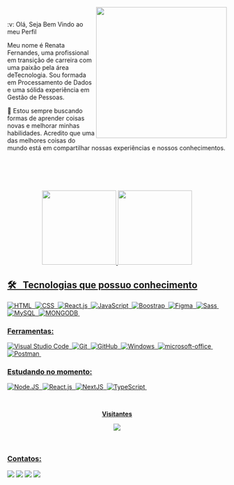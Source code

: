 
<p align="right"> 
   <img src="https://github.com/RenataFFC/RenataFFC/assets/97262523/500c927e-f903-406a-a0ce-c01d7a233e87" min-width="300px" max-width="300px" width="300px" align="right">
</p>

<br/>

<p align="left"> 
    :v: Olá,  Seja Bem Vindo ao meu Perfil </h2><br>
</p>

<p align="left"> 
   Meu nome é Renata Fernandes, uma profissional em transição de carreira com uma paixão pela área deTecnologia. Sou formada em Processamento de Dados e uma sólida experiência em Gestão de Pessoas.
</p>

<p align="left"> 
  🎯 Estou sempre buscando formas de aprender coisas novas e melhorar minhas habilidades. Acredito que uma das melhores coisas do mundo está em compartilhar nossas experiências e nossos conhecimentos. 
</p>

## &nbsp;
<br>

 
 <div align="center" >
  <a href="https://github.com/RenataFFC/RenataFFC/">
  <img height="170em" src="https://github-readme-stats.vercel.app/api?username=RenataFFC&show_icons=true&theme=dracula&include_all_commits=true&count_private=true"/>
  <img height="170em" src="https://github-readme-stats.vercel.app/api/top-langs/?username=RenataFFC&layout=compact&langs_count=7&theme=dracula"/>
</div>

## 🛠 &nbsp; Tecnologias que possuo conhecimento
![HTML](https://img.shields.io/badge/-HTML-B0C4DE?style=for-the-badge&logo=html5&labelColor=0D1117)&nbsp;
![CSS](https://img.shields.io/badge/-CSS-B0C4DE?style=for-the-badge&logo=CSS3&logoColor=1572B6&labelColor=0D1117)&nbsp;
![React.js](https://img.shields.io/badge/-React.js-B0C4DE?style=for-the-badge&logo=react&labelColor=0D1117)&nbsp;
![JavaScript](https://img.shields.io/badge/-JavaScript-B0C4DE?style=for-the-badge&logo=javascript&labelColor=0D1117&textColor=0D1117)&nbsp;
![Boostrap](https://img.shields.io/badge/-boostrap-B0C4DE?style=for-the-badge&logo=bootstrap&labelColor=0D1117)&nbsp;
![Figma](https://img.shields.io/badge/-figma-B0C4DE?style=for-the-badge&logo=figma&labelColor=0D1117)&nbsp;
![Sass](https://img.shields.io/badge/-Sass-B0C4DE?style=for-the-badge&logo=sass&labelColor=0D1117)&nbsp;
![MySQL](https://img.shields.io/badge/-mysql-B0C4DE?style=for-the-badge&logo=mysql&labelColor=0D1117)&nbsp;
![MONGODB](https://img.shields.io/badge/-mongodb-B0C4DE?style=for-the-badge&logo=mongo&labelColor=0D1117)&nbsp;


 
### Ferramentas:
![Visual Studio Code](https://img.shields.io/badge/-Visual%20Studio%20Code-B0C4DE?style=for-the-badge&logo=visual-studio-code&logoColor=1572B6&labelColor=0D1117)&nbsp;
![Git](https://img.shields.io/badge/-Git-B0C4DE?style=for-the-badge&logo=git&labelColor=0D1117)&nbsp;
![GitHub](https://img.shields.io/badge/-GitHub-B0C4DE?style=for-the-badge&logo=github&labelColor=0D1117)&nbsp;
![Windows](https://img.shields.io/badge/-Windows-B0C4DE?style=for-the-badge&logo=windows&labelColor=0D1117)&nbsp;
![microsoft-office](https://img.shields.io/badge/-microsoft_office-B0C4DE?style=for-the-badge&logo=microsoft-office&labelColor=0D1117)&nbsp;
![Postman](https://img.shields.io/badge/-Postman-B0C4DE?style=for-the-badge&logo=postman&labelColor=0D1117)&nbsp;




  
### Estudando no momento:
![Node.JS](https://img.shields.io/badge/-Node.JS-B0C4DE?style=for-the-badge&logo=node.js&labelColor=0D1117&textColor=0D1117)&nbsp;
![React.js](https://img.shields.io/badge/-React.js-B0C4DE?style=for-the-badge&logo=react&labelColor=0D1117)&nbsp;
![NextJS](https://img.shields.io/badge/-NextJs-B0C4DE?style=for-the-badge&logo=next.js&labelColor=0D1117)&nbsp;
![TypeScript](https://img.shields.io/badge/-TypeScript-B0C4DE?style=for-the-badge&logo=typescript&labelColor=0D1117)&nbsp;



<div align="center">
<br><p align="centre"><b>Visitantes</b></p>  
<p align="center"><img align="center" src="https://profile-counter.glitch.me/{MatheusBB}/count.svg" /></p> 
<br></div>



 
### Contatos:      
  <a href="https://instagram.com/renata_ffc" target="_blank"><img src="https://img.shields.io/badge/-Instagram-%23E4405F?style=for-the-badge&logo=instagram&logoColor=white" target="_blank"></a>
 	<a href="https://discord.gg/renataFernandes#4656" target="_blank"><img src="https://img.shields.io/badge/Discord-7289DA?style=for-the-badge&logo=discord&logoColor=white" target="_blank"></a> 
  <a href = "mailto:renatinhactba@gmail.com"><img src="https://img.shields.io/badge/-Gmail-%23333?style=for-the-badge&logo=gmail&logoColor=white" target="_blank"></a>
  <a href="https://www.linkedin.com/in/renata-fernandes-95037223" target="_blank"><img src="https://img.shields.io/badge/-LinkedIn-%230077B5?style=for-the-badge&logo=linkedin&logoColor=white" target="_blank"></a>   
 
</div>  



